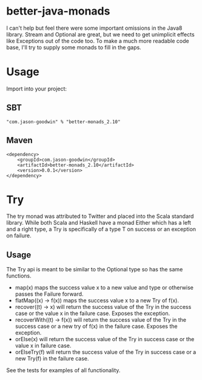 better-java-monads
==================

I can't help but feel there were some important omissions in the Java8 library.
Stream and Optional are great, but we need to get unimplicit effects like Exceptions out of the code too.
To make a much more readable code base, I'll try to supply some monads to fill in the gaps.

Usage
=====

Import into your project:

SBT
---

    "com.jason-goodwin" % "better-monads_2.10"

Maven
-----

    <dependency>
	    <groupId>com.jason-goodwin</groupId>
	    <artifactId>better-monads_2.10</artifactId>
	    <version>0.0.1</version>
    </dependency>

Try
===

The try monad was attributed to Twitter and placed into the Scala standard library.
While both Scala and Haskell have a monad Either which has a left and a right type, 
a Try is specifically of a type T on success or an exception on failure.

Usage
-----

The Try api is meant to be similar to the Optional type so has the same functions.
- map(x) maps the success value x to a new value and type or otherwise passes the Failure forward.
- flatMap((x) -> f(x)) maps the success value x to a new Try of f(x).
- recover((t) -> x) will return the success value of the Try in the success case or the value x in the failure case. Exposes the exception.
- recoverWith((t) -> f(x)) will return the success value of the Try in the success case or a new try of f(x) in the failure case. Exposes the exception.
- orElse(x) will return the success value of the Try in success case or the value x in failure case.
- orElseTry(f) will return the success value of the Try in success case or a new Try(f) in the failure case.

See the tests for examples of all functionality.

